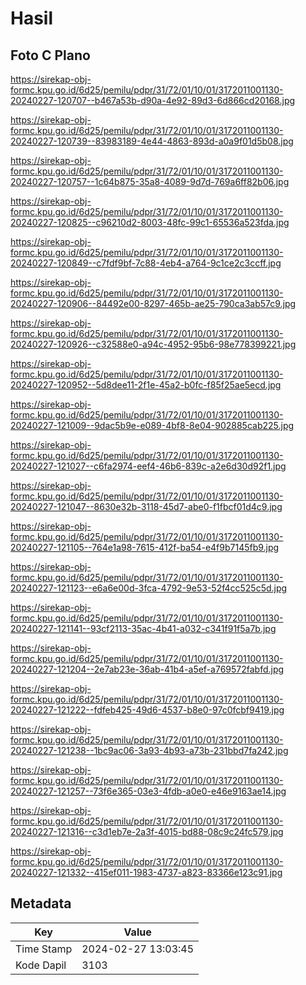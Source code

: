 # Hasil

## Foto C Plano

https://sirekap-obj-formc.kpu.go.id/6d25/pemilu/pdpr/31/72/01/10/01/3172011001130-20240227-120707--b467a53b-d90a-4e92-89d3-6d866cd20168.jpg

https://sirekap-obj-formc.kpu.go.id/6d25/pemilu/pdpr/31/72/01/10/01/3172011001130-20240227-120739--83983189-4e44-4863-893d-a0a9f01d5b08.jpg

https://sirekap-obj-formc.kpu.go.id/6d25/pemilu/pdpr/31/72/01/10/01/3172011001130-20240227-120757--1c64b875-35a8-4089-9d7d-769a6ff82b06.jpg

https://sirekap-obj-formc.kpu.go.id/6d25/pemilu/pdpr/31/72/01/10/01/3172011001130-20240227-120825--c96210d2-8003-48fc-99c1-65536a523fda.jpg

https://sirekap-obj-formc.kpu.go.id/6d25/pemilu/pdpr/31/72/01/10/01/3172011001130-20240227-120849--c7fdf9bf-7c88-4eb4-a764-9c1ce2c3ccff.jpg

https://sirekap-obj-formc.kpu.go.id/6d25/pemilu/pdpr/31/72/01/10/01/3172011001130-20240227-120906--84492e00-8297-465b-ae25-790ca3ab57c9.jpg

https://sirekap-obj-formc.kpu.go.id/6d25/pemilu/pdpr/31/72/01/10/01/3172011001130-20240227-120926--c32588e0-a94c-4952-95b6-98e778399221.jpg

https://sirekap-obj-formc.kpu.go.id/6d25/pemilu/pdpr/31/72/01/10/01/3172011001130-20240227-120952--5d8dee11-2f1e-45a2-b0fc-f85f25ae5ecd.jpg

https://sirekap-obj-formc.kpu.go.id/6d25/pemilu/pdpr/31/72/01/10/01/3172011001130-20240227-121009--9dac5b9e-e089-4bf8-8e04-902885cab225.jpg

https://sirekap-obj-formc.kpu.go.id/6d25/pemilu/pdpr/31/72/01/10/01/3172011001130-20240227-121027--c6fa2974-eef4-46b6-839c-a2e6d30d92f1.jpg

https://sirekap-obj-formc.kpu.go.id/6d25/pemilu/pdpr/31/72/01/10/01/3172011001130-20240227-121047--8630e32b-3118-45d7-abe0-f1fbcf01d4c9.jpg

https://sirekap-obj-formc.kpu.go.id/6d25/pemilu/pdpr/31/72/01/10/01/3172011001130-20240227-121105--764e1a98-7615-412f-ba54-e4f9b7145fb9.jpg

https://sirekap-obj-formc.kpu.go.id/6d25/pemilu/pdpr/31/72/01/10/01/3172011001130-20240227-121123--e6a6e00d-3fca-4792-9e53-52f4cc525c5d.jpg

https://sirekap-obj-formc.kpu.go.id/6d25/pemilu/pdpr/31/72/01/10/01/3172011001130-20240227-121141--93cf2113-35ac-4b41-a032-c341f91f5a7b.jpg

https://sirekap-obj-formc.kpu.go.id/6d25/pemilu/pdpr/31/72/01/10/01/3172011001130-20240227-121204--2e7ab23e-36ab-41b4-a5ef-a769572fabfd.jpg

https://sirekap-obj-formc.kpu.go.id/6d25/pemilu/pdpr/31/72/01/10/01/3172011001130-20240227-121222--fdfeb425-49d6-4537-b8e0-97c0fcbf9419.jpg

https://sirekap-obj-formc.kpu.go.id/6d25/pemilu/pdpr/31/72/01/10/01/3172011001130-20240227-121238--1bc9ac06-3a93-4b93-a73b-231bbd7fa242.jpg

https://sirekap-obj-formc.kpu.go.id/6d25/pemilu/pdpr/31/72/01/10/01/3172011001130-20240227-121257--73f6e365-03e3-4fdb-a0e0-e46e9163ae14.jpg

https://sirekap-obj-formc.kpu.go.id/6d25/pemilu/pdpr/31/72/01/10/01/3172011001130-20240227-121316--c3d1eb7e-2a3f-4015-bd88-08c9c24fc579.jpg

https://sirekap-obj-formc.kpu.go.id/6d25/pemilu/pdpr/31/72/01/10/01/3172011001130-20240227-121332--415ef011-1983-4737-a823-83366e123c91.jpg


## Metadata

| Key        | Value               |
| ---------- | ------------------- |
| Time Stamp | 2024-02-27 13:03:45 |
| Kode Dapil | 3103                |



